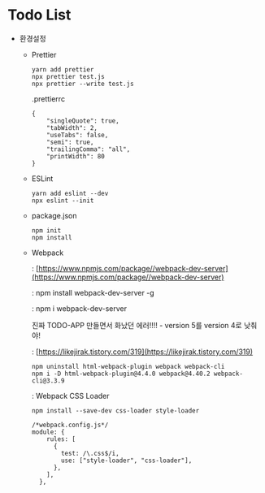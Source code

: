 # Todo List 

- 환경설정
    - Prettier

        ```
        yarn add prettier
        npx prettier test.js
        npx prettier --write test.js
        ```

        .prettierrc

        ```
        {
            "singleQuote": true,
            "tabWidth": 2,
            "useTabs": false,
            "semi": true,
            "trailingComma": "all",
            "printWidth": 80
        }
        ```

    - ESLint

        ```
        yarn add eslint --dev
        npx eslint --init
        ```

    - package.json

        ```
        npm init
        npm install
        ```

    - Webpack

        : [https://www.npmjs.com/package//webpack-dev-server](https://www.npmjs.com/package//webpack-dev-server)

        : npm install webpack-dev-server -g

        : npm i webpack-dev-server

        진짜 TODO-APP 만들면서 화났던 에러!!!! - version 5를 version 4로 낮춰야!

        : [https://likejirak.tistory.com/319](https://likejirak.tistory.com/319)

        ```
        npm uninstall html-webpack-plugin webpack webpack-cli
        npm i -D html-webpack-plugin@4.4.0 webpack@4.40.2 webpack-cli@3.3.9
        ```

        : Webpack CSS Loader

        ```
        npm install --save-dev css-loader style-loader
        ```

        ```
        /*webpack.config.js*/
        module: {
            rules: [
              {
                test: /\.css$/i,
                use: ["style-loader", "css-loader"],
              },
            ],
          },
        ```
